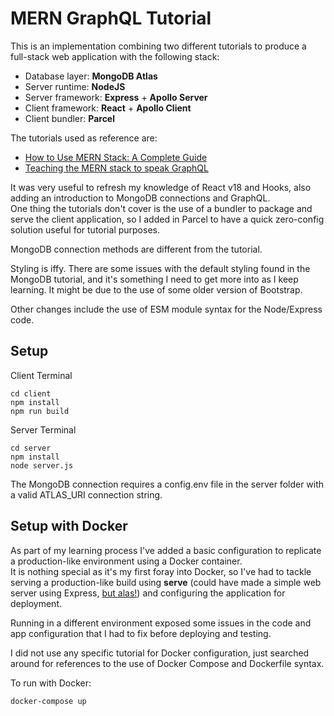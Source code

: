 # MERN GraphQL Tutorial

This is an implementation combining two different tutorials to produce a full-stack web application with the following stack:
- Database layer: **MongoDB Atlas**
- Server runtime: **NodeJS**
- Server framework: **Express** + **Apollo Server**
- Client framework: **React** + **Apollo Client**
- Client bundler: **Parcel**

The tutorials used as reference are:
- [How to Use MERN Stack: A Complete Guide](https://www.mongodb.com/languages/mern-stack-tutorial)
- [Teaching the MERN stack to speak GraphQL](https://www.apollographql.com/docs/apollo-server/integrations/mern/)

It was very useful to refresh my knowledge of React v18 and Hooks, also adding an introduction to MongoDB connections and GraphQL.  
One thing the tutorials don't cover is the use of a bundler to package and serve the client application, so I added in Parcel to have a quick zero-config solution useful for tutorial purposes.  

MongoDB connection methods are different from the tutorial.  

Styling is iffy. There are some issues with the default styling found in the MongoDB tutorial, and it's something I need to get more into as I keep learning. It might be due to the use of some older version of Bootstrap. 

Other changes include the use of ESM module syntax for the Node/Express code.  

## Setup

Client Terminal
```
cd client
npm install
npm run build
```

Server Terminal
```
cd server
npm install
node server.js
```

The MongoDB connection requires a config.env file in the server folder with a valid ATLAS_URI connection string.

## Setup with Docker

As part of my learning process I've added a basic configuration to replicate a production-like environment using a Docker container.  
It is nothing special as it's my first foray into Docker, so I've had to tackle serving a production-like build using **serve** (could have made a simple web server using Express, [but alas!](https://create-react-app.dev/docs/deployment/)) and configuring the application for deployment.  

Running in a different environment exposed some issues in the code and app configuration that I had to fix before deploying and testing.  

I did not use any specific tutorial for Docker configuration, just searched around for references to the use of Docker Compose and Dockerfile syntax.

To run with Docker:
```
docker-compose up
```

